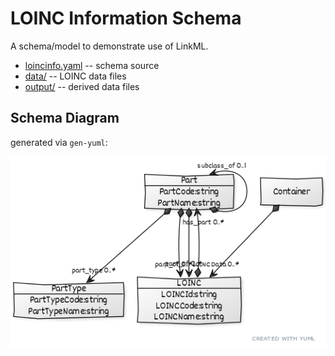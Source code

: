 # LOINC Information Schema

A schema/model to demonstrate use of LinkML.

 * [loincinfo.yaml](schema/loincinfo.yaml) -- schema source
 * [data/](data) -- LOINC data files
 * [output/](output) -- derived data files

## Schema Diagram

generated via `gen-yuml`:

![schema](Output/7bfc4667.png)